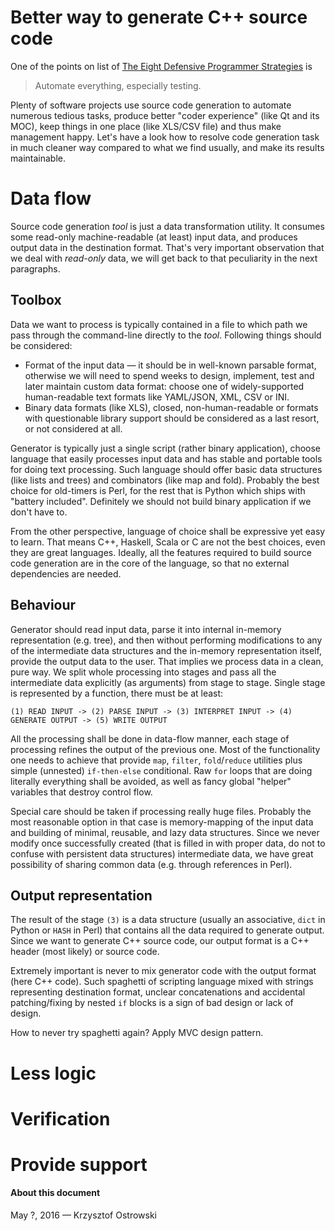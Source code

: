 
# Better way to generate C++ source code

One of the points on list of [The Eight Defensive Programmer Strategies](http://c.learncodethehardway.org/book/ex27.html "Learn C The Hard Way. Exercise 27: Creative And Defensive Programming") is

> Automate everything, especially testing.

Plenty of software projects use source code generation to automate numerous tedious tasks, produce better "coder experience" (like Qt and its MOC), keep things in one place (like XLS/CSV file) and thus make management happy. Let's have a look how to resolve code generation task in much cleaner way compared to what we find usually, and make its results maintainable.

# Data flow

Source code generation _tool_ is just a data transformation utility. It consumes some read-only machine-readable (at least) input data, and produces output data in the destination format. That's very important observation that we deal with _read-only_ data, we will get back to that peculiarity in the next paragraphs.

## Toolbox

Data we want to process is typically contained in a file to which path we pass through the command-line directly to the _tool_. Following things should be considered:

* Format of the input data &mdash; it should be in well-known parsable format, otherwise we will need to spend weeks to design, implement, test and later maintain custom data format: choose one of widely-supported human-readable text formats like YAML/JSON, XML, CSV or INI.
* Binary data formats (like XLS), closed, non-human-readable or formats with questionable library support should be considered as a last resort, or not considered at all.

Generator is typically just a single script (rather binary application), choose language that easily processes input data and has stable and portable tools for doing text processing. Such language should offer basic data structures (like lists and trees) and combinators (like map and fold). Probably the best choice for old-timers is Perl, for the rest that is Python which ships with "battery included". Definitely we should not build binary application if we don't have to.

From the other perspective, language of choice shall be expressive yet easy to learn. That means C++, Haskell, Scala or C are not the best choices, even they are great languages. Ideally, all the features required to build source code generation are in the core of the language, so that no external dependencies are needed.

## Behaviour

Generator should read input data, parse it into internal in-memory representation (e.g. tree), and then without performing modifications to any of the intermediate data structures and the in-memory representation itself, provide the output data to the user. That implies we process data in a clean, pure way. We split whole processing into stages and pass all the intermediate data explicitly (as arguments) from stage to stage. Single stage is represented by a function, there must be at least:

    (1) READ INPUT -> (2) PARSE INPUT -> (3) INTERPRET INPUT -> (4) GENERATE OUTPUT -> (5) WRITE OUTPUT

All the processing shall be done in data-flow manner, each stage of processing refines the output of the previous one. Most of the functionality one needs to achieve that provide `map`, `filter`, `fold`/`reduce` utilities plus simple (unnested) `if-then-else` conditional. Raw `for` loops that are doing literally everything shall be avoided, as well as fancy global "helper" variables that destroy control flow.

Special care should be taken if processing really huge files. Probably the most reasonable option in that case is memory-mapping of the input data and building of minimal, reusable, and lazy data structures. Since we never modify once successfully created (that is filled in with proper data, do not to confuse with persistent data structures) intermediate data, we have great possibility of sharing common data (e.g. through references in Perl).

## Output representation

The result of the stage `(3)` is a data structure (usually an associative, `dict` in Python or `HASH` in Perl) that contains all the data required to generate output. Since we want to generate C++ source code, our output format is a C++ header (most likely) or source code.

Extremely important is never to mix generator code with the output format (here C++ code). Such spaghetti of scripting language mixed with strings representing destination format, unclear concatenations and accidental patching/fixing by nested `if` blocks is a sign of bad design or lack of design.

How to never try spaghetti again? Apply MVC design pattern.

# Less logic

# Verification

# Provide support

#### About this document

May ?, 2016 &mdash; Krzysztof Ostrowski

